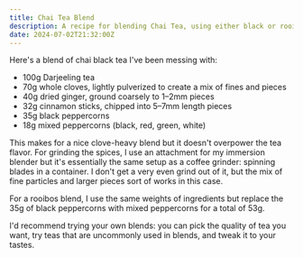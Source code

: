 ```yaml
---
title: Chai Tea Blend
description: A recipe for blending Chai Tea, using either black or rooibos tea.
date: 2024-07-02T21:32:00Z
---
```


Here's a blend of chai black tea I've been messing with:

* 100g Darjeeling tea
* 70g whole cloves, lightly pulverized to create a mix of fines and pieces
* 40g dried ginger, ground coarsely to 1–2mm pieces
* 32g cinnamon sticks, chipped into 5–7mm length pieces
* 35g black peppercorns
* 18g mixed peppercorns (black, red, green, white)

This makes for a nice clove-heavy blend but it doesn't overpower the tea flavor.
For grinding the spices, I use an attachment for my immersion blender but it's
essentially the same setup as a coffee grinder: spinning blades in a container.
I don't get a very even grind out of it, but the mix of fine particles and
larger pieces sort of works in this case.

For a rooibos blend, I use the same weights of ingredients but replace the 35g
of black peppercorns with mixed peppercorns for a total of 53g.

I'd recommend trying your own blends: you can pick the quality of tea you want,
try teas that are uncommonly used in blends, and tweak it to your tastes.
